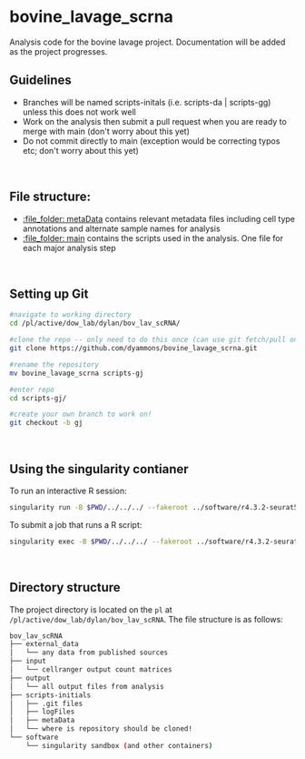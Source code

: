 # bovine_lavage_scrna

Analysis code for the bovine lavage project.
Documentation will be added as the project progresses.

## Guidelines
- Branches will be named scripts-initals (i.e. scripts-da | scripts-gg) unless this does not work well
- Work on the analysis then submit a pull request when you are ready to merge with main (don't worry about this yet)
- Do not commit directly to main (exception would be correcting typos etc; don't worry about this yet)

<br>

## File structure:
- [:file\_folder: metaData](/metaData) contains relevant metadata files including cell type annotations and alternate sample names for analysis
- [:file\_folder: main](/) contains the scripts used in the analysis. One file for each major analysis step

<br>

## Setting up Git

```sh
#navigate to working directory
cd /pl/active/dow_lab/dylan/bov_lav_scRNA/

#clone the repo -- only need to do this once (can use git fetch/pull once cloned)
git clone https://github.com/dyammons/bovine_lavage_scrna.git

#rename the repository
mv bovine_lavage_scrna scripts-gj

#enter repo
cd scripts-gj/

#create your own branch to work on!
git checkout -b gj
```

<br>

## Using the singularity contianer
To run an interactive R session:
```sh
singularity run -B $PWD/../../../ --fakeroot ../software/r4.3.2-seurat5
```

To submit a job that runs a R script:
```sh
singularity exec -B $PWD/../../../ --fakeroot ../software/r4.3.2-seurat5 Rscript script.R #change script.R to name of script to run
```

<br>

## Directory structure
The project directory is located on the `pl` at `/pl/active/dow_lab/dylan/bov_lav_scRNA`.
The file structure is as follows:

```sh
bov_lav_scRNA
├── external_data
│   └── any data from published sources
├── input
│   └── cellranger output count matrices
├── output
│   └── all output files from analysis
├── scripts-initials
│   ├── .git files
│   ├── logFiles
│   ├── metaData
│   └── where is repository should be cloned!
└── software
    └── singularity sandbox (and other containers)
```
